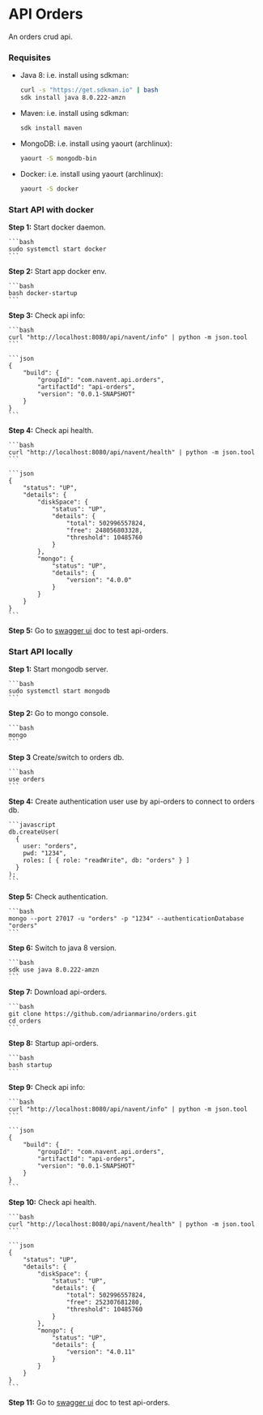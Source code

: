 # API Orders

An orders crud api.

###  Requisites

* Java 8: i.e. install using sdkman:

    ```bash
    curl -s "https://get.sdkman.io" | bash
    sdk install java 8.0.222-amzn
    ```

* Maven: i.e. install using sdkman:

    ```bash
    sdk install maven
    ```

* MongoDB: i.e. install using yaourt (archlinux):

    ```bash
    yaourt -S mongodb-bin
    ```
  
* Docker: i.e. install using yaourt (archlinux):

    ```bash
    yaourt -S docker
    ```

### Start API with docker

**Step 1:** Start docker daemon.

    ```bash
    sudo systemctl start docker
    ```

**Step 2:** Start app docker env.

    ```bash
    bash docker-startup
    ```

**Step 3:** Check api info:

    ```bash
    curl "http://localhost:8080/api/navent/info" | python -m json.tool
    ```

    ```json
    {
        "build": {
            "groupId": "com.navent.api.orders",
            "artifactId": "api-orders",
            "version": "0.0.1-SNAPSHOT"
        }
    }
    ```

**Step 4:** Check api health.
    
    ```bash
    curl "http://localhost:8080/api/navent/health" | python -m json.tool
    ```
    
    ```json
    {
        "status": "UP",
        "details": {
            "diskSpace": {
                "status": "UP",
                "details": {
                    "total": 502996557824,
                    "free": 248056803328,
                    "threshold": 10485760
                }
            },
            "mongo": {
                "status": "UP",
                "details": {
                    "version": "4.0.0"
                }
            }
        }
    }
    ```

**Step 5:** Go to [swagger ui](http://localhost:8080/api/navent/swagger-ui.html) doc to test api-orders.


### Start API locally

**Step 1:** Start mongodb server.

    ```bash
    sudo systemctl start mongodb
    ```

**Step 2:** Go to mongo console.
    
    ```bash
    mongo
    ```

**Step 3** Create/switch to orders db.

    ```bash
    use orders
    ```

**Step 4:** Create authentication user use by api-orders to connect to orders db.

    ```javascript
    db.createUser(
      {
        user: "orders",
        pwd: "1234",
        roles: [ { role: "readWrite", db: "orders" } ]
      }
    );
    ```

**Step 5:** Check authentication.

    ```bash
    mongo --port 27017 -u "orders" -p "1234" --authenticationDatabase "orders"
    ```

**Step 6:** Switch to java 8 version.

    ```bash
    sdk use java 8.0.222-amzn
    ```

**Step 7:** Download api-orders.

    ```bash
    git clone https://github.com/adrianmarino/orders.git
    cd orders
    ```

**Step 8:** Startup api-orders.

    ```bash
    bash startup
    ```

**Step 9:** Check api info:

    ```bash
    curl "http://localhost:8080/api/navent/info" | python -m json.tool
    ```

    ```json
    {
        "build": {
            "groupId": "com.navent.api.orders",
            "artifactId": "api-orders",
            "version": "0.0.1-SNAPSHOT"
        }
    }
    ```

**Step 10:** Check api health.
    
    ```bash
    curl "http://localhost:8080/api/navent/health" | python -m json.tool
    ```
    
    ```json
    {
        "status": "UP",
        "details": {
            "diskSpace": {
                "status": "UP",
                "details": {
                    "total": 502996557824,
                    "free": 252307681280,
                    "threshold": 10485760
                }
            },
            "mongo": {
                "status": "UP",
                "details": {
                    "version": "4.0.11"
                }
            }
        }
    }
    ```

**Step 11:** Go to [swagger ui](http://localhost:8080/api/navent/swagger-ui.html) doc to test api-orders.
